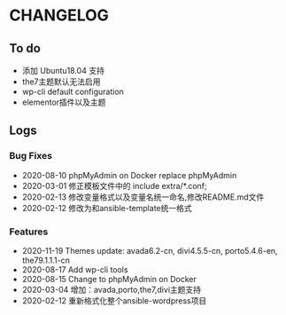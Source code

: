 # CHANGELOG

## To do

* 添加 Ubuntu18.04 支持
* the7主题默认无法启用
* wp-cli default configuration
* elementor插件以及主题

## Logs

### Bug Fixes

* 2020-08-10  phpMyAdmin on Docker replace phpMyAdmin
* 2020-03-01  修正模板文件中的 include extra/*.conf;
* 2020-02-13  修改变量格式以及变量名统一命名,修改README.md文件
* 2020-02-12  修改为和ansible-template统一格式

### Features

* 2020-11-19  Themes update: avada6.2-cn, divi4.5.5-cn, porto5.4.6-en, the79.1.1.1-cn
* 2020-08-17  Add wp-cli tools
* 2020-08-15  Change to phpMyAdmin on Docker
* 2020-03-04  增加：avada,porto,the7,divi主题支持
* 2020-02-12  重新格式化整个ansible-wordpress项目

